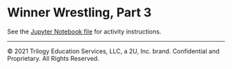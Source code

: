 # Winner Wrestling, Part 3

See the [Jupyter Notebook file](Unsolved/winning_wrestlers.ipynb) for activity instructions.

- - -

© 2021 Trilogy Education Services, LLC, a 2U, Inc. brand. Confidential and Proprietary. All Rights Reserved.

